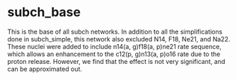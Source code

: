 # subch_base

This is the base of all subch networks. In addition to all the simplifications
done in subch_simple, this network also excluded N14, F18, Ne21, and Na22.
These nuclei were added to include n14(a, g)f18(a, p)ne21 rate sequence,
which allows an enhancement to the c12(p, g)n13(a, p)o16 rate due to the
proton release. However, we find that the effect is not very significant,
and can be approximated out.
